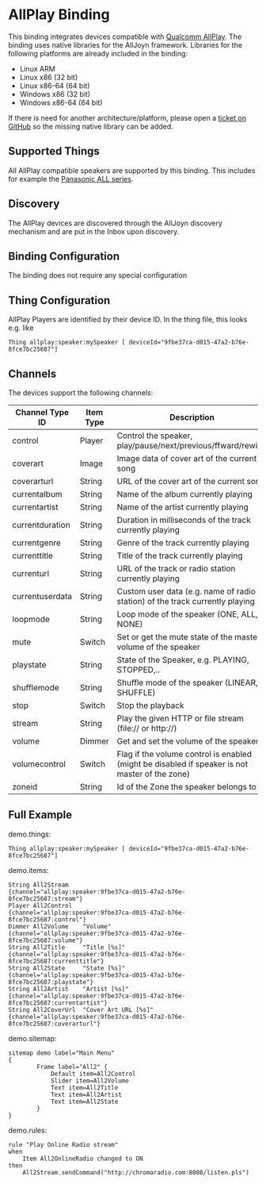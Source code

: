 # AllPlay Binding

This binding integrates devices compatible with [Qualcomm AllPlay](https://www.qualcomm.com/products/allplay).
The binding uses native libraries for the AllJoyn framework. Libraries for the following platforms are already included in the binding:
* Linux ARM
* Linux x86 (32 bit)
* Linux x86-64 (64 bit)
* Windows x86 (32 bit)
* Windows x86-64 (64 bit)

If there is need for another architecture/platform, please open a [ticket on GitHub](https://github.com/openhab/openhab/issues) so the missing native library can be added.

## Supported Things

All AllPlay compatible speakers are supported by this binding. This includes for example the [Panasonic ALL series](http://www.panasonic.com/uk/consumer/home-entertainment/wireless-speaker-systems.html).

## Discovery

The AllPlay devices are discovered through the AllJoyn discovery mechanism and are put in the Inbox upon discovery.

## Binding Configuration

The binding does not require any special configuration

## Thing Configuration

AllPlay Players are identified by their device ID.
In the thing file, this looks e.g. like
```
Thing allplay:speaker:mySpeaker [ deviceId="9fbe37ca-d015-47a2-b76e-8fce7bc25687"]
```

## Channels

The devices support the following channels:

| Channel Type ID | Item Type    | Description  |
|-----------------|--------------|--------------|
| control | Player | Control the speaker, play/pause/next/previous/ffward/rewind |
| coverart | Image | Image data of cover art of the current song | 
| coverarturl | String | URL of the cover art of the current song | 
| currentalbum | String | Name of the album currently playing |
| currentartist | String | Name of the artist currently playing |
| currentduration | String | Duration in milliseconds of the track currently playing |
| currentgenre | String | Genre of the track currently playing |
| currenttitle | String | Title of the track currently playing |
| currenturl | String | URL of the track or radio station currently playing |
| currentuserdata | String | Custom user data (e.g. name of radio station) of the track currently playing |
| loopmode | String | Loop mode of the speaker (ONE, ALL, NONE) |
| mute | Switch | Set or get the mute state of the master volume of the speaker |
| playstate | String | State of the Speaker, e.g. PLAYING, STOPPED,.. |
| shufflemode | String | Shuffle mode of the speaker (LINEAR, SHUFFLE) |
| stop | Switch | Stop the playback |
| stream | String | Play the given HTTP or file stream (file:// or http://) |
| volume | Dimmer | Get and set the volume of the speaker |
| volumecontrol | Switch | Flag if the volume control is enabled (might be disabled if speaker is not master of the zone) |
| zoneid | String | Id of the Zone the speaker belongs to |


## Full Example

demo.things:

```
Thing allplay:speaker:mySpeaker [ deviceId="9fbe37ca-d015-47a2-b76e-8fce7bc25687"]
```

demo.items:

```
String All2Stream                           {channel="allplay:speaker:9fbe37ca-d015-47a2-b76e-8fce7bc25687:stream"}
Player All2Control                          {channel="allplay:speaker:9fbe37ca-d015-47a2-b76e-8fce7bc25687:control"}
Dimmer All2Volume    "Volume"               {channel="allplay:speaker:9fbe37ca-d015-47a2-b76e-8fce7bc25687:volume"}
String All2Title     "Title [%s]"           {channel="allplay:speaker:9fbe37ca-d015-47a2-b76e-8fce7bc25687:currenttitle"}
String All2State     "State [%s]"           {channel="allplay:speaker:9fbe37ca-d015-47a2-b76e-8fce7bc25687:playstate"}
String All2Artist    "Artist [%s]"          {channel="allplay:speaker:9fbe37ca-d015-47a2-b76e-8fce7bc25687:currentartist"}
String All2CoverUrl  "Cover Art URL [%s]"   {channel="allplay:speaker:9fbe37ca-d015-47a2-b76e-8fce7bc25687:coverarturl"}
```

demo.sitemap:

```
sitemap demo label="Main Menu"
{
		Frame label="All2" {
			Default item=All2Control
			Slider item=All2Volume
			Text item=All2Title	
			Text item=All2Artist
			Text item=All2State
		}
}
```

demo.rules:

```
rule "Play Online Radio stream"
when
    Item All2OnlineRadio changed to ON
then
    All2Stream.sendCommand("http://chromaradio.com:8008/listen.pls")
```
